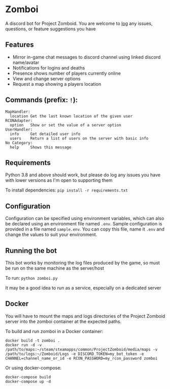 # Zomboi

A discord bot for Project Zomboid. You are welcome to [log](https://github.com/JonnyPtn/zomboi/issues) any issues, questions, or feature suggestions you have

## Features
- Mirror in-game chat messages to discord channel using linked discord name/avatar
- Notifications for logins and deaths
- Presence shows number of players currently online
- View and change server options
- Request a map showing a players location

## Commands (prefix: `!`):
```
MapHandler:
  location Get the last known location of the given user
RCONAdapter:
  option   Show or set the value of a server option
UserHandler:
  info     Get detailed user info
  users    Return a list of users on the server with basic info
No Category:
  help     Shows this message
```

## Requirements
Python 3.8 and above should work, but please do log any issues you have with lower versions as I'm open to supporting them

To install dependencies:
`pip install -r requirements.txt`

## Configuration
Configuration can be specified using environment variables, which can also be declared using an environment file named `.env`.
Sample configuration is provided in a file named `sample.env`. You can copy this file, name it `.env` and change the values to suit your environment.

## Running the bot
This bot works by monitoring the log files produced by the game, so must be run on the same machine as the server/host

To run:
`python zomboi.py`

It may be a good idea to run as a service, especially on a dedicated server

## Docker

You will have to mount the maps and logs directories of the Project Zomboid
server into the zomboi container at the expected paths.

To build and run zomboi in a Docker container:

```
docker build -t zomboi .
docker run -d -v /path/to/maps:~/steam/steamapps/common/ProjectZomboid/media/maps -v /path/to/logs:~/Zomboid/Logs -e DISCORD_TOKEN=my_bot_token -e CHANNEL=channel_name_or_id -e RCON_PASSWORD=my_rcon_password zomboi
```

Or using docker-compose:

```
docker-compose build
docker-compose up -d
```
